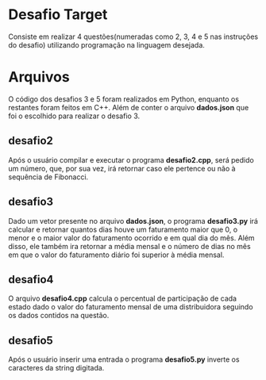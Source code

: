 # Desafio Target

Consiste em realizar 4 questões(numeradas como 2, 3, 4 e 5 nas instruções do desafio) utilizando programação na linguagem desejada.


# Arquivos
O código dos desafios 3 e 5 foram realizados em Python, enquanto os restantes foram feitos em C++. Além de conter o arquivo **dados.json** que foi o escolhido para realizar o desafio 3.


## desafio2
Após o usuário compilar e executar o programa **desafio2.cpp**, será pedido um número, que, por sua vez, irá retornar caso ele pertence ou não à sequência de Fibonacci.

## desafio3
Dado um vetor presente no arquivo **dados.json**, o programa **desafio3.py** irá calcular e retornar quantos dias houve um faturamento maior que 0, o menor e o maior valor do faturamento ocorrido e em qual dia do mês. Além disso, ele também ira retornar a média mensal e o número de dias no mês em que o valor do faturamento diário foi superior à média mensal.

## desafio4
O arquivo **desafio4.cpp** calcula o percentual de participação de cada estado dado o valor do faturamento mensal de uma distribuidora seguindo os dados contidos na questão.

## desafio5
Após o usuário inserir uma entrada o programa **desafio5.py** inverte os caracteres da string digitada.
